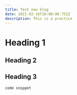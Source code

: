 ```yaml
---
title: Test new blog
date: 2021-02-16T18:00:00.751Z
description: This is a practice
---
```

# Heading 1

## Heading 2

## Heading 3

```code snippet```